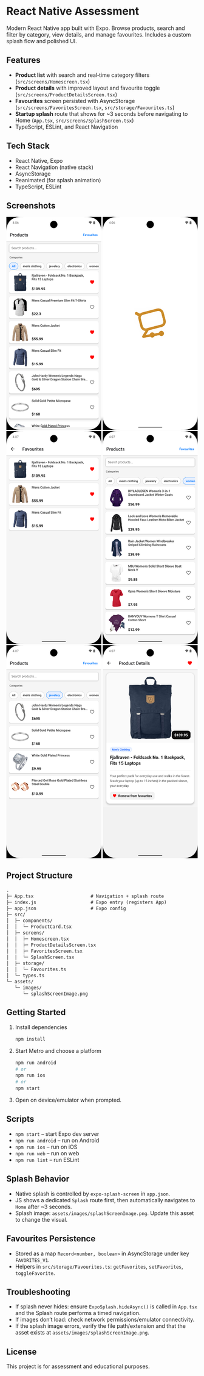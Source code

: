# React Native Assessment

Modern React Native app built with Expo. Browse products, search and filter by category, view details, and manage favourites. Includes a custom splash flow and polished UI.

## Features

- **Product list** with search and real‑time category filters (`src/screens/Homescreen.tsx`)
- **Product details** with improved layout and favourite toggle (`src/screens/ProductDetailsScreen.tsx`)
- **Favourites** screen persisted with AsyncStorage (`src/screens/FavoritesScreen.tsx`, `src/storage/Favourites.ts`)
- **Startup splash** route that shows for ~3 seconds before navigating to Home (`App.tsx`, `src/screens/SplashScreen.tsx`)
- TypeScript, ESLint, and React Navigation

## Tech Stack

- React Native, Expo
- React Navigation (native stack)
- AsyncStorage
- Reanimated (for splash animation)
- TypeScript, ESLint

## Screenshots

<div align="center">
  <img src="assets/screenshots/Screenshot_1761131188.png" alt="Splash" width="250" />
  <img src="assets/screenshots/Screenshot_1761131202.png" alt="Home List" width="250" />
  <img src="assets/screenshots/Screenshot_1761131260.png" alt="Home with Favourites" width="250" />
  <img src="assets/screenshots/Screenshot_1761131270.png" alt="Product Details" width="250" />
  <img src="assets/screenshots/Screenshot_1761131267.png" alt="Favourites" width="250" />
  <img src="assets/screenshots/Screenshot_1761131252.png" alt="Products Filtered" width="250" />
</div>

## Project Structure

```
.
├─ App.tsx                     # Navigation + splash route
├─ index.js                    # Expo entry (registers App)
├─ app.json                    # Expo config
├─ src/
│  ├─ components/
│  │  └─ ProductCard.tsx
│  ├─ screens/
│  │  ├─ Homescreen.tsx
│  │  ├─ ProductDetailsScreen.tsx
│  │  ├─ FavoritesScreen.tsx
│  │  └─ SplashScreen.tsx
│  ├─ storage/
│  │  └─ Favourites.ts
│  └─ types.ts
└─ assets/
   └─ images/
      └─ splashScreenImage.png
```

## Getting Started

1. Install dependencies

   ```bash
   npm install
   ```

2. Start Metro and choose a platform

   ```bash
   npm run android
   # or
   npm run ios
   # or
   npm start
   ```

3. Open on device/emulator when prompted.

## Scripts

- `npm start` – start Expo dev server
- `npm run android` – run on Android
- `npm run ios` – run on iOS
- `npm run web` – run on web
- `npm run lint` – run ESLint

## Splash Behavior

- Native splash is controlled by `expo-splash-screen` in `app.json`.
- JS shows a dedicated `Splash` route first, then automatically navigates to `Home` after ~3 seconds.
- Splash image: `assets/images/splashScreenImage.png`. Update this asset to change the visual.

## Favourites Persistence

- Stored as a map `Record<number, boolean>` in AsyncStorage under key `FAVORITES_V1`.
- Helpers in `src/storage/Favourites.ts`: `getFavorites`, `setFavorites`, `toggleFavorite`.

## Troubleshooting

- If splash never hides: ensure `ExpoSplash.hideAsync()` is called in `App.tsx` and the Splash route performs a timed navigation.
- If images don’t load: check network permissions/emulator connectivity.
- If the splash image errors, verify the file path/extension and that the asset exists at `assets/images/splashScreenImage.png`.

## License

This project is for assessment and educational purposes.
